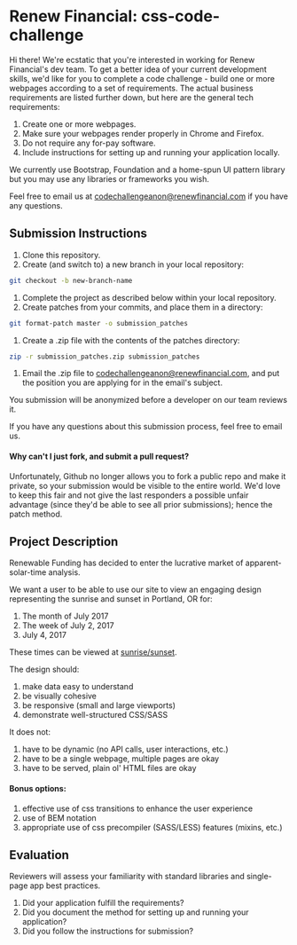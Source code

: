 Renew Financial: css-code-challenge
=================================

Hi there! We're ecstatic that you're interested in working for Renew Financial's dev team. To get a better idea of your current development skills, we'd like for you to complete a code challenge - build one or more webpages according to a set of requirements. The actual business requirements are listed further down, but here are the general tech requirements:

1. Create one or more webpages.
1. Make sure your webpages render properly in Chrome and Firefox.
1. Do not require any for-pay software.
1. Include instructions for setting up and running your application locally.

We currently use Bootstrap, Foundation and a home-spun UI pattern library but you may use any libraries or frameworks you wish.

Feel free to email us at [codechallengeanon@renewfinancial.com](codechallengeanon@renewfinancial.com) if you have any questions.

## Submission Instructions

1. Clone this repository.
1. Create (and switch to) a new branch in your local repository:

 ```bash
 git checkout -b new-branch-name
 ```

1. Complete the project as described below within your local repository.
1. Create patches from your commits, and place them in a directory:

 ```bash
 git format-patch master -o submission_patches
 ```

1. Create a .zip file with the contents of the patches directory:

 ```bash
 zip -r submission_patches.zip submission_patches
 ```

1. Email the .zip file to [codechallengeanon@renewfinancial.com](codechallengeanon@renewfinancial.com), and put the position you are applying for in the email's subject.

You submission will be anonymized before a developer on our team reviews it.

If you have any questions about this submission process, feel free to email us.

#### Why can't I just fork, and submit a pull request?

Unfortunately, Github no longer allows you to fork a public repo and make it private, so your submission would be visible to the entire world. We'd love to keep this fair and not give the last responders a possible unfair advantage (since they'd be able to see all prior submissions); hence the patch method.

## Project Description

Renewable Funding has decided to enter the lucrative market of apparent-solar-time analysis.

We want a user to be able to use our site to view an engaging design representing the sunrise and sunset in Portland, OR for:

1. The month of July 2017
1. The week of July 2, 2017
1. July 4, 2017

These times can be viewed at [sunrise/sunset](https://www.timeanddate.com/sun/usa/portland-or).

The design should:

1. make data easy to understand
1. be visually cohesive
1. be responsive (small and large viewports)
1. demonstrate well-structured CSS/SASS

It does not:

1. have to be dynamic (no API calls, user interactions, etc.)
1. have to be a single webpage, multiple pages are okay
1. have to be served, plain ol' HTML files are okay

#### Bonus options:

1. effective use of css transitions to enhance the user experience
1. use of BEM notation
1. appropriate use of css precompiler (SASS/LESS) features (mixins, etc.)

## Evaluation

Reviewers will assess your familiarity with standard libraries and single-page app best practices.

1. Did your application fulfill the requirements?
1. Did you document the method for setting up and running your application?
1. Did you follow the instructions for submission?
